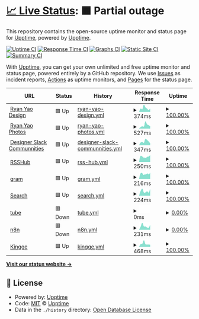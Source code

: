 # [📈 Live Status](https://demo.upptime.js.org): <!--live status--> **🟧 Partial outage**

This repository contains the open-source uptime monitor and status page for [Upptime](https://upptime.js.org), powered by [Upptime](https://github.com/upptime/upptime).

[![Uptime CI](https://github.com/koj-co/upptime/workflows/Uptime%20CI/badge.svg)](https://github.com/koj-co/upptime/actions?query=workflow%3A%22Uptime+CI%22)
[![Response Time CI](https://github.com/koj-co/upptime/workflows/Response%20Time%20CI/badge.svg)](https://github.com/koj-co/upptime/actions?query=workflow%3A%22Response+Time+CI%22)
[![Graphs CI](https://github.com/koj-co/upptime/workflows/Graphs%20CI/badge.svg)](https://github.com/koj-co/upptime/actions?query=workflow%3A%22Graphs+CI%22)
[![Static Site CI](https://github.com/koj-co/upptime/workflows/Static%20Site%20CI/badge.svg)](https://github.com/koj-co/upptime/actions?query=workflow%3A%22Static+Site+CI%22)
[![Summary CI](https://github.com/koj-co/upptime/workflows/Summary%20CI/badge.svg)](https://github.com/koj-co/upptime/actions?query=workflow%3A%22Summary+CI%22)

With [Upptime](https://upptime.js.org), you can get your own unlimited and free uptime monitor and status page, powered entirely by a GitHub repository. We use [Issues](https://github.com/upptime/upptime/issues) as incident reports, [Actions](https://github.com/lucky13820/uptime/actions) as uptime monitors, and [Pages](https://demo.upptime.js.org) for the status page.

<!--start: status pages-->
<!-- This summary is generated by Upptime (https://github.com/upptime/upptime) -->
<!-- Do not edit this manually, your changes will be overwritten -->
<!-- prettier-ignore -->
| URL | Status | History | Response Time | Uptime |
| --- | ------ | ------- | ------------- | ------ |
| <img alt="" src="https://favicons.githubusercontent.com/ryanyao.design" height="13"> [Ryan Yao Design](https://ryanyao.design) | 🟩 Up | [ryan-yao-design.yml](https://github.com/lucky13820/uptime/commits/HEAD/history/ryan-yao-design.yml) | <details><summary><img alt="Response time graph" src="./graphs/ryan-yao-design/response-time-week.png" height="20"> 374ms</summary><br><a href="https://lucky13820.github.io/uptime/history/ryan-yao-design"><img alt="Response time 253" src="https://img.shields.io/endpoint?url=https%3A%2F%2Fraw.githubusercontent.com%2Flucky13820%2Fuptime%2FHEAD%2Fapi%2Fryan-yao-design%2Fresponse-time.json"></a><br><a href="https://lucky13820.github.io/uptime/history/ryan-yao-design"><img alt="24-hour response time 1266" src="https://img.shields.io/endpoint?url=https%3A%2F%2Fraw.githubusercontent.com%2Flucky13820%2Fuptime%2FHEAD%2Fapi%2Fryan-yao-design%2Fresponse-time-day.json"></a><br><a href="https://lucky13820.github.io/uptime/history/ryan-yao-design"><img alt="7-day response time 374" src="https://img.shields.io/endpoint?url=https%3A%2F%2Fraw.githubusercontent.com%2Flucky13820%2Fuptime%2FHEAD%2Fapi%2Fryan-yao-design%2Fresponse-time-week.json"></a><br><a href="https://lucky13820.github.io/uptime/history/ryan-yao-design"><img alt="30-day response time 265" src="https://img.shields.io/endpoint?url=https%3A%2F%2Fraw.githubusercontent.com%2Flucky13820%2Fuptime%2FHEAD%2Fapi%2Fryan-yao-design%2Fresponse-time-month.json"></a><br><a href="https://lucky13820.github.io/uptime/history/ryan-yao-design"><img alt="1-year response time 224" src="https://img.shields.io/endpoint?url=https%3A%2F%2Fraw.githubusercontent.com%2Flucky13820%2Fuptime%2FHEAD%2Fapi%2Fryan-yao-design%2Fresponse-time-year.json"></a></details> | <details><summary><a href="https://lucky13820.github.io/uptime/history/ryan-yao-design">100.00%</a></summary><a href="https://lucky13820.github.io/uptime/history/ryan-yao-design"><img alt="All-time uptime 99.97%" src="https://img.shields.io/endpoint?url=https%3A%2F%2Fraw.githubusercontent.com%2Flucky13820%2Fuptime%2FHEAD%2Fapi%2Fryan-yao-design%2Fuptime.json"></a><br><a href="https://lucky13820.github.io/uptime/history/ryan-yao-design"><img alt="24-hour uptime 100.00%" src="https://img.shields.io/endpoint?url=https%3A%2F%2Fraw.githubusercontent.com%2Flucky13820%2Fuptime%2FHEAD%2Fapi%2Fryan-yao-design%2Fuptime-day.json"></a><br><a href="https://lucky13820.github.io/uptime/history/ryan-yao-design"><img alt="7-day uptime 100.00%" src="https://img.shields.io/endpoint?url=https%3A%2F%2Fraw.githubusercontent.com%2Flucky13820%2Fuptime%2FHEAD%2Fapi%2Fryan-yao-design%2Fuptime-week.json"></a><br><a href="https://lucky13820.github.io/uptime/history/ryan-yao-design"><img alt="30-day uptime 100.00%" src="https://img.shields.io/endpoint?url=https%3A%2F%2Fraw.githubusercontent.com%2Flucky13820%2Fuptime%2FHEAD%2Fapi%2Fryan-yao-design%2Fuptime-month.json"></a><br><a href="https://lucky13820.github.io/uptime/history/ryan-yao-design"><img alt="1-year uptime 99.96%" src="https://img.shields.io/endpoint?url=https%3A%2F%2Fraw.githubusercontent.com%2Flucky13820%2Fuptime%2FHEAD%2Fapi%2Fryan-yao-design%2Fuptime-year.json"></a></details>
| <img alt="" src="https://favicons.githubusercontent.com/ryanyao.photos" height="13"> [Ryan Yao Photos](https://ryanyao.photos) | 🟩 Up | [ryan-yao-photos.yml](https://github.com/lucky13820/uptime/commits/HEAD/history/ryan-yao-photos.yml) | <details><summary><img alt="Response time graph" src="./graphs/ryan-yao-photos/response-time-week.png" height="20"> 527ms</summary><br><a href="https://lucky13820.github.io/uptime/history/ryan-yao-photos"><img alt="Response time 319" src="https://img.shields.io/endpoint?url=https%3A%2F%2Fraw.githubusercontent.com%2Flucky13820%2Fuptime%2FHEAD%2Fapi%2Fryan-yao-photos%2Fresponse-time.json"></a><br><a href="https://lucky13820.github.io/uptime/history/ryan-yao-photos"><img alt="24-hour response time 282" src="https://img.shields.io/endpoint?url=https%3A%2F%2Fraw.githubusercontent.com%2Flucky13820%2Fuptime%2FHEAD%2Fapi%2Fryan-yao-photos%2Fresponse-time-day.json"></a><br><a href="https://lucky13820.github.io/uptime/history/ryan-yao-photos"><img alt="7-day response time 527" src="https://img.shields.io/endpoint?url=https%3A%2F%2Fraw.githubusercontent.com%2Flucky13820%2Fuptime%2FHEAD%2Fapi%2Fryan-yao-photos%2Fresponse-time-week.json"></a><br><a href="https://lucky13820.github.io/uptime/history/ryan-yao-photos"><img alt="30-day response time 374" src="https://img.shields.io/endpoint?url=https%3A%2F%2Fraw.githubusercontent.com%2Flucky13820%2Fuptime%2FHEAD%2Fapi%2Fryan-yao-photos%2Fresponse-time-month.json"></a><br><a href="https://lucky13820.github.io/uptime/history/ryan-yao-photos"><img alt="1-year response time 327" src="https://img.shields.io/endpoint?url=https%3A%2F%2Fraw.githubusercontent.com%2Flucky13820%2Fuptime%2FHEAD%2Fapi%2Fryan-yao-photos%2Fresponse-time-year.json"></a></details> | <details><summary><a href="https://lucky13820.github.io/uptime/history/ryan-yao-photos">100.00%</a></summary><a href="https://lucky13820.github.io/uptime/history/ryan-yao-photos"><img alt="All-time uptime 99.98%" src="https://img.shields.io/endpoint?url=https%3A%2F%2Fraw.githubusercontent.com%2Flucky13820%2Fuptime%2FHEAD%2Fapi%2Fryan-yao-photos%2Fuptime.json"></a><br><a href="https://lucky13820.github.io/uptime/history/ryan-yao-photos"><img alt="24-hour uptime 100.00%" src="https://img.shields.io/endpoint?url=https%3A%2F%2Fraw.githubusercontent.com%2Flucky13820%2Fuptime%2FHEAD%2Fapi%2Fryan-yao-photos%2Fuptime-day.json"></a><br><a href="https://lucky13820.github.io/uptime/history/ryan-yao-photos"><img alt="7-day uptime 100.00%" src="https://img.shields.io/endpoint?url=https%3A%2F%2Fraw.githubusercontent.com%2Flucky13820%2Fuptime%2FHEAD%2Fapi%2Fryan-yao-photos%2Fuptime-week.json"></a><br><a href="https://lucky13820.github.io/uptime/history/ryan-yao-photos"><img alt="30-day uptime 100.00%" src="https://img.shields.io/endpoint?url=https%3A%2F%2Fraw.githubusercontent.com%2Flucky13820%2Fuptime%2FHEAD%2Fapi%2Fryan-yao-photos%2Fuptime-month.json"></a><br><a href="https://lucky13820.github.io/uptime/history/ryan-yao-photos"><img alt="1-year uptime 99.97%" src="https://img.shields.io/endpoint?url=https%3A%2F%2Fraw.githubusercontent.com%2Flucky13820%2Fuptime%2FHEAD%2Fapi%2Fryan-yao-photos%2Fuptime-year.json"></a></details>
| <img alt="" src="https://favicons.githubusercontent.com/www.designerslack.community" height="13"> [Designer Slack Communnities](https://www.designerslack.community) | 🟩 Up | [designer-slack-communnities.yml](https://github.com/lucky13820/uptime/commits/HEAD/history/designer-slack-communnities.yml) | <details><summary><img alt="Response time graph" src="./graphs/designer-slack-communnities/response-time-week.png" height="20"> 347ms</summary><br><a href="https://lucky13820.github.io/uptime/history/designer-slack-communnities"><img alt="Response time 299" src="https://img.shields.io/endpoint?url=https%3A%2F%2Fraw.githubusercontent.com%2Flucky13820%2Fuptime%2FHEAD%2Fapi%2Fdesigner-slack-communnities%2Fresponse-time.json"></a><br><a href="https://lucky13820.github.io/uptime/history/designer-slack-communnities"><img alt="24-hour response time 298" src="https://img.shields.io/endpoint?url=https%3A%2F%2Fraw.githubusercontent.com%2Flucky13820%2Fuptime%2FHEAD%2Fapi%2Fdesigner-slack-communnities%2Fresponse-time-day.json"></a><br><a href="https://lucky13820.github.io/uptime/history/designer-slack-communnities"><img alt="7-day response time 347" src="https://img.shields.io/endpoint?url=https%3A%2F%2Fraw.githubusercontent.com%2Flucky13820%2Fuptime%2FHEAD%2Fapi%2Fdesigner-slack-communnities%2Fresponse-time-week.json"></a><br><a href="https://lucky13820.github.io/uptime/history/designer-slack-communnities"><img alt="30-day response time 358" src="https://img.shields.io/endpoint?url=https%3A%2F%2Fraw.githubusercontent.com%2Flucky13820%2Fuptime%2FHEAD%2Fapi%2Fdesigner-slack-communnities%2Fresponse-time-month.json"></a><br><a href="https://lucky13820.github.io/uptime/history/designer-slack-communnities"><img alt="1-year response time 288" src="https://img.shields.io/endpoint?url=https%3A%2F%2Fraw.githubusercontent.com%2Flucky13820%2Fuptime%2FHEAD%2Fapi%2Fdesigner-slack-communnities%2Fresponse-time-year.json"></a></details> | <details><summary><a href="https://lucky13820.github.io/uptime/history/designer-slack-communnities">100.00%</a></summary><a href="https://lucky13820.github.io/uptime/history/designer-slack-communnities"><img alt="All-time uptime 99.99%" src="https://img.shields.io/endpoint?url=https%3A%2F%2Fraw.githubusercontent.com%2Flucky13820%2Fuptime%2FHEAD%2Fapi%2Fdesigner-slack-communnities%2Fuptime.json"></a><br><a href="https://lucky13820.github.io/uptime/history/designer-slack-communnities"><img alt="24-hour uptime 100.00%" src="https://img.shields.io/endpoint?url=https%3A%2F%2Fraw.githubusercontent.com%2Flucky13820%2Fuptime%2FHEAD%2Fapi%2Fdesigner-slack-communnities%2Fuptime-day.json"></a><br><a href="https://lucky13820.github.io/uptime/history/designer-slack-communnities"><img alt="7-day uptime 100.00%" src="https://img.shields.io/endpoint?url=https%3A%2F%2Fraw.githubusercontent.com%2Flucky13820%2Fuptime%2FHEAD%2Fapi%2Fdesigner-slack-communnities%2Fuptime-week.json"></a><br><a href="https://lucky13820.github.io/uptime/history/designer-slack-communnities"><img alt="30-day uptime 99.95%" src="https://img.shields.io/endpoint?url=https%3A%2F%2Fraw.githubusercontent.com%2Flucky13820%2Fuptime%2FHEAD%2Fapi%2Fdesigner-slack-communnities%2Fuptime-month.json"></a><br><a href="https://lucky13820.github.io/uptime/history/designer-slack-communnities"><img alt="1-year uptime 99.99%" src="https://img.shields.io/endpoint?url=https%3A%2F%2Fraw.githubusercontent.com%2Flucky13820%2Fuptime%2FHEAD%2Fapi%2Fdesigner-slack-communnities%2Fuptime-year.json"></a></details>
| <img alt="" src="https://favicons.githubusercontent.com/rsshub.ryanyao.xyz" height="13"> [RSSHub](https://rsshub.ryanyao.xyz) | 🟩 Up | [rss-hub.yml](https://github.com/lucky13820/uptime/commits/HEAD/history/rss-hub.yml) | <details><summary><img alt="Response time graph" src="./graphs/rss-hub/response-time-week.png" height="20"> 250ms</summary><br><a href="https://lucky13820.github.io/uptime/history/rss-hub"><img alt="Response time 330" src="https://img.shields.io/endpoint?url=https%3A%2F%2Fraw.githubusercontent.com%2Flucky13820%2Fuptime%2FHEAD%2Fapi%2Frss-hub%2Fresponse-time.json"></a><br><a href="https://lucky13820.github.io/uptime/history/rss-hub"><img alt="24-hour response time 320" src="https://img.shields.io/endpoint?url=https%3A%2F%2Fraw.githubusercontent.com%2Flucky13820%2Fuptime%2FHEAD%2Fapi%2Frss-hub%2Fresponse-time-day.json"></a><br><a href="https://lucky13820.github.io/uptime/history/rss-hub"><img alt="7-day response time 250" src="https://img.shields.io/endpoint?url=https%3A%2F%2Fraw.githubusercontent.com%2Flucky13820%2Fuptime%2FHEAD%2Fapi%2Frss-hub%2Fresponse-time-week.json"></a><br><a href="https://lucky13820.github.io/uptime/history/rss-hub"><img alt="30-day response time 298" src="https://img.shields.io/endpoint?url=https%3A%2F%2Fraw.githubusercontent.com%2Flucky13820%2Fuptime%2FHEAD%2Fapi%2Frss-hub%2Fresponse-time-month.json"></a><br><a href="https://lucky13820.github.io/uptime/history/rss-hub"><img alt="1-year response time 321" src="https://img.shields.io/endpoint?url=https%3A%2F%2Fraw.githubusercontent.com%2Flucky13820%2Fuptime%2FHEAD%2Fapi%2Frss-hub%2Fresponse-time-year.json"></a></details> | <details><summary><a href="https://lucky13820.github.io/uptime/history/rss-hub">100.00%</a></summary><a href="https://lucky13820.github.io/uptime/history/rss-hub"><img alt="All-time uptime 99.89%" src="https://img.shields.io/endpoint?url=https%3A%2F%2Fraw.githubusercontent.com%2Flucky13820%2Fuptime%2FHEAD%2Fapi%2Frss-hub%2Fuptime.json"></a><br><a href="https://lucky13820.github.io/uptime/history/rss-hub"><img alt="24-hour uptime 100.00%" src="https://img.shields.io/endpoint?url=https%3A%2F%2Fraw.githubusercontent.com%2Flucky13820%2Fuptime%2FHEAD%2Fapi%2Frss-hub%2Fuptime-day.json"></a><br><a href="https://lucky13820.github.io/uptime/history/rss-hub"><img alt="7-day uptime 100.00%" src="https://img.shields.io/endpoint?url=https%3A%2F%2Fraw.githubusercontent.com%2Flucky13820%2Fuptime%2FHEAD%2Fapi%2Frss-hub%2Fuptime-week.json"></a><br><a href="https://lucky13820.github.io/uptime/history/rss-hub"><img alt="30-day uptime 100.00%" src="https://img.shields.io/endpoint?url=https%3A%2F%2Fraw.githubusercontent.com%2Flucky13820%2Fuptime%2FHEAD%2Fapi%2Frss-hub%2Fuptime-month.json"></a><br><a href="https://lucky13820.github.io/uptime/history/rss-hub"><img alt="1-year uptime 99.91%" src="https://img.shields.io/endpoint?url=https%3A%2F%2Fraw.githubusercontent.com%2Flucky13820%2Fuptime%2FHEAD%2Fapi%2Frss-hub%2Fuptime-year.json"></a></details>
| <img alt="" src="https://favicons.githubusercontent.com/gram.ryanyao.xyz" height="13"> [gram](https://gram.ryanyao.xyz) | 🟩 Up | [gram.yml](https://github.com/lucky13820/uptime/commits/HEAD/history/gram.yml) | <details><summary><img alt="Response time graph" src="./graphs/gram/response-time-week.png" height="20"> 216ms</summary><br><a href="https://lucky13820.github.io/uptime/history/gram"><img alt="Response time 330" src="https://img.shields.io/endpoint?url=https%3A%2F%2Fraw.githubusercontent.com%2Flucky13820%2Fuptime%2FHEAD%2Fapi%2Fgram%2Fresponse-time.json"></a><br><a href="https://lucky13820.github.io/uptime/history/gram"><img alt="24-hour response time 300" src="https://img.shields.io/endpoint?url=https%3A%2F%2Fraw.githubusercontent.com%2Flucky13820%2Fuptime%2FHEAD%2Fapi%2Fgram%2Fresponse-time-day.json"></a><br><a href="https://lucky13820.github.io/uptime/history/gram"><img alt="7-day response time 216" src="https://img.shields.io/endpoint?url=https%3A%2F%2Fraw.githubusercontent.com%2Flucky13820%2Fuptime%2FHEAD%2Fapi%2Fgram%2Fresponse-time-week.json"></a><br><a href="https://lucky13820.github.io/uptime/history/gram"><img alt="30-day response time 245" src="https://img.shields.io/endpoint?url=https%3A%2F%2Fraw.githubusercontent.com%2Flucky13820%2Fuptime%2FHEAD%2Fapi%2Fgram%2Fresponse-time-month.json"></a><br><a href="https://lucky13820.github.io/uptime/history/gram"><img alt="1-year response time 334" src="https://img.shields.io/endpoint?url=https%3A%2F%2Fraw.githubusercontent.com%2Flucky13820%2Fuptime%2FHEAD%2Fapi%2Fgram%2Fresponse-time-year.json"></a></details> | <details><summary><a href="https://lucky13820.github.io/uptime/history/gram">100.00%</a></summary><a href="https://lucky13820.github.io/uptime/history/gram"><img alt="All-time uptime 99.90%" src="https://img.shields.io/endpoint?url=https%3A%2F%2Fraw.githubusercontent.com%2Flucky13820%2Fuptime%2FHEAD%2Fapi%2Fgram%2Fuptime.json"></a><br><a href="https://lucky13820.github.io/uptime/history/gram"><img alt="24-hour uptime 100.00%" src="https://img.shields.io/endpoint?url=https%3A%2F%2Fraw.githubusercontent.com%2Flucky13820%2Fuptime%2FHEAD%2Fapi%2Fgram%2Fuptime-day.json"></a><br><a href="https://lucky13820.github.io/uptime/history/gram"><img alt="7-day uptime 100.00%" src="https://img.shields.io/endpoint?url=https%3A%2F%2Fraw.githubusercontent.com%2Flucky13820%2Fuptime%2FHEAD%2Fapi%2Fgram%2Fuptime-week.json"></a><br><a href="https://lucky13820.github.io/uptime/history/gram"><img alt="30-day uptime 100.00%" src="https://img.shields.io/endpoint?url=https%3A%2F%2Fraw.githubusercontent.com%2Flucky13820%2Fuptime%2FHEAD%2Fapi%2Fgram%2Fuptime-month.json"></a><br><a href="https://lucky13820.github.io/uptime/history/gram"><img alt="1-year uptime 99.91%" src="https://img.shields.io/endpoint?url=https%3A%2F%2Fraw.githubusercontent.com%2Flucky13820%2Fuptime%2FHEAD%2Fapi%2Fgram%2Fuptime-year.json"></a></details>
| <img alt="" src="https://favicons.githubusercontent.com/search.ryanyao.xyz" height="13"> [Search](https://search.ryanyao.xyz) | 🟩 Up | [search.yml](https://github.com/lucky13820/uptime/commits/HEAD/history/search.yml) | <details><summary><img alt="Response time graph" src="./graphs/search/response-time-week.png" height="20"> 224ms</summary><br><a href="https://lucky13820.github.io/uptime/history/search"><img alt="Response time 316" src="https://img.shields.io/endpoint?url=https%3A%2F%2Fraw.githubusercontent.com%2Flucky13820%2Fuptime%2FHEAD%2Fapi%2Fsearch%2Fresponse-time.json"></a><br><a href="https://lucky13820.github.io/uptime/history/search"><img alt="24-hour response time 310" src="https://img.shields.io/endpoint?url=https%3A%2F%2Fraw.githubusercontent.com%2Flucky13820%2Fuptime%2FHEAD%2Fapi%2Fsearch%2Fresponse-time-day.json"></a><br><a href="https://lucky13820.github.io/uptime/history/search"><img alt="7-day response time 224" src="https://img.shields.io/endpoint?url=https%3A%2F%2Fraw.githubusercontent.com%2Flucky13820%2Fuptime%2FHEAD%2Fapi%2Fsearch%2Fresponse-time-week.json"></a><br><a href="https://lucky13820.github.io/uptime/history/search"><img alt="30-day response time 329" src="https://img.shields.io/endpoint?url=https%3A%2F%2Fraw.githubusercontent.com%2Flucky13820%2Fuptime%2FHEAD%2Fapi%2Fsearch%2Fresponse-time-month.json"></a><br><a href="https://lucky13820.github.io/uptime/history/search"><img alt="1-year response time 307" src="https://img.shields.io/endpoint?url=https%3A%2F%2Fraw.githubusercontent.com%2Flucky13820%2Fuptime%2FHEAD%2Fapi%2Fsearch%2Fresponse-time-year.json"></a></details> | <details><summary><a href="https://lucky13820.github.io/uptime/history/search">100.00%</a></summary><a href="https://lucky13820.github.io/uptime/history/search"><img alt="All-time uptime 99.90%" src="https://img.shields.io/endpoint?url=https%3A%2F%2Fraw.githubusercontent.com%2Flucky13820%2Fuptime%2FHEAD%2Fapi%2Fsearch%2Fuptime.json"></a><br><a href="https://lucky13820.github.io/uptime/history/search"><img alt="24-hour uptime 100.00%" src="https://img.shields.io/endpoint?url=https%3A%2F%2Fraw.githubusercontent.com%2Flucky13820%2Fuptime%2FHEAD%2Fapi%2Fsearch%2Fuptime-day.json"></a><br><a href="https://lucky13820.github.io/uptime/history/search"><img alt="7-day uptime 100.00%" src="https://img.shields.io/endpoint?url=https%3A%2F%2Fraw.githubusercontent.com%2Flucky13820%2Fuptime%2FHEAD%2Fapi%2Fsearch%2Fuptime-week.json"></a><br><a href="https://lucky13820.github.io/uptime/history/search"><img alt="30-day uptime 100.00%" src="https://img.shields.io/endpoint?url=https%3A%2F%2Fraw.githubusercontent.com%2Flucky13820%2Fuptime%2FHEAD%2Fapi%2Fsearch%2Fuptime-month.json"></a><br><a href="https://lucky13820.github.io/uptime/history/search"><img alt="1-year uptime 99.91%" src="https://img.shields.io/endpoint?url=https%3A%2F%2Fraw.githubusercontent.com%2Flucky13820%2Fuptime%2FHEAD%2Fapi%2Fsearch%2Fuptime-year.json"></a></details>
| <img alt="" src="https://favicons.githubusercontent.com/tube.ryanyao.xyz" height="13"> [tube](https://tube.ryanyao.xyz) | 🟥 Down | [tube.yml](https://github.com/lucky13820/uptime/commits/HEAD/history/tube.yml) | <details><summary><img alt="Response time graph" src="./graphs/tube/response-time-week.png" height="20"> 0ms</summary><br><a href="https://lucky13820.github.io/uptime/history/tube"><img alt="Response time 383" src="https://img.shields.io/endpoint?url=https%3A%2F%2Fraw.githubusercontent.com%2Flucky13820%2Fuptime%2FHEAD%2Fapi%2Ftube%2Fresponse-time.json"></a><br><a href="https://lucky13820.github.io/uptime/history/tube"><img alt="24-hour response time 0" src="https://img.shields.io/endpoint?url=https%3A%2F%2Fraw.githubusercontent.com%2Flucky13820%2Fuptime%2FHEAD%2Fapi%2Ftube%2Fresponse-time-day.json"></a><br><a href="https://lucky13820.github.io/uptime/history/tube"><img alt="7-day response time 0" src="https://img.shields.io/endpoint?url=https%3A%2F%2Fraw.githubusercontent.com%2Flucky13820%2Fuptime%2FHEAD%2Fapi%2Ftube%2Fresponse-time-week.json"></a><br><a href="https://lucky13820.github.io/uptime/history/tube"><img alt="30-day response time 0" src="https://img.shields.io/endpoint?url=https%3A%2F%2Fraw.githubusercontent.com%2Flucky13820%2Fuptime%2FHEAD%2Fapi%2Ftube%2Fresponse-time-month.json"></a><br><a href="https://lucky13820.github.io/uptime/history/tube"><img alt="1-year response time 338" src="https://img.shields.io/endpoint?url=https%3A%2F%2Fraw.githubusercontent.com%2Flucky13820%2Fuptime%2FHEAD%2Fapi%2Ftube%2Fresponse-time-year.json"></a></details> | <details><summary><a href="https://lucky13820.github.io/uptime/history/tube">0.00%</a></summary><a href="https://lucky13820.github.io/uptime/history/tube"><img alt="All-time uptime 67.99%" src="https://img.shields.io/endpoint?url=https%3A%2F%2Fraw.githubusercontent.com%2Flucky13820%2Fuptime%2FHEAD%2Fapi%2Ftube%2Fuptime.json"></a><br><a href="https://lucky13820.github.io/uptime/history/tube"><img alt="24-hour uptime 0.00%" src="https://img.shields.io/endpoint?url=https%3A%2F%2Fraw.githubusercontent.com%2Flucky13820%2Fuptime%2FHEAD%2Fapi%2Ftube%2Fuptime-day.json"></a><br><a href="https://lucky13820.github.io/uptime/history/tube"><img alt="7-day uptime 0.00%" src="https://img.shields.io/endpoint?url=https%3A%2F%2Fraw.githubusercontent.com%2Flucky13820%2Fuptime%2FHEAD%2Fapi%2Ftube%2Fuptime-week.json"></a><br><a href="https://lucky13820.github.io/uptime/history/tube"><img alt="30-day uptime 0.00%" src="https://img.shields.io/endpoint?url=https%3A%2F%2Fraw.githubusercontent.com%2Flucky13820%2Fuptime%2FHEAD%2Fapi%2Ftube%2Fuptime-month.json"></a><br><a href="https://lucky13820.github.io/uptime/history/tube"><img alt="1-year uptime 45.96%" src="https://img.shields.io/endpoint?url=https%3A%2F%2Fraw.githubusercontent.com%2Flucky13820%2Fuptime%2FHEAD%2Fapi%2Ftube%2Fuptime-year.json"></a></details>
| <img alt="" src="https://favicons.githubusercontent.com/n8n.ryanyao.xyz" height="13"> [n8n](https://n8n.ryanyao.xyz) | 🟥 Down | [n8n.yml](https://github.com/lucky13820/uptime/commits/HEAD/history/n8n.yml) | <details><summary><img alt="Response time graph" src="./graphs/n8n/response-time-week.png" height="20"> 231ms</summary><br><a href="https://lucky13820.github.io/uptime/history/n8n"><img alt="Response time 254" src="https://img.shields.io/endpoint?url=https%3A%2F%2Fraw.githubusercontent.com%2Flucky13820%2Fuptime%2FHEAD%2Fapi%2Fn8n%2Fresponse-time.json"></a><br><a href="https://lucky13820.github.io/uptime/history/n8n"><img alt="24-hour response time 290" src="https://img.shields.io/endpoint?url=https%3A%2F%2Fraw.githubusercontent.com%2Flucky13820%2Fuptime%2FHEAD%2Fapi%2Fn8n%2Fresponse-time-day.json"></a><br><a href="https://lucky13820.github.io/uptime/history/n8n"><img alt="7-day response time 231" src="https://img.shields.io/endpoint?url=https%3A%2F%2Fraw.githubusercontent.com%2Flucky13820%2Fuptime%2FHEAD%2Fapi%2Fn8n%2Fresponse-time-week.json"></a><br><a href="https://lucky13820.github.io/uptime/history/n8n"><img alt="30-day response time 248" src="https://img.shields.io/endpoint?url=https%3A%2F%2Fraw.githubusercontent.com%2Flucky13820%2Fuptime%2FHEAD%2Fapi%2Fn8n%2Fresponse-time-month.json"></a><br><a href="https://lucky13820.github.io/uptime/history/n8n"><img alt="1-year response time 242" src="https://img.shields.io/endpoint?url=https%3A%2F%2Fraw.githubusercontent.com%2Flucky13820%2Fuptime%2FHEAD%2Fapi%2Fn8n%2Fresponse-time-year.json"></a></details> | <details><summary><a href="https://lucky13820.github.io/uptime/history/n8n">0.00%</a></summary><a href="https://lucky13820.github.io/uptime/history/n8n"><img alt="All-time uptime 0.00%" src="https://img.shields.io/endpoint?url=https%3A%2F%2Fraw.githubusercontent.com%2Flucky13820%2Fuptime%2FHEAD%2Fapi%2Fn8n%2Fuptime.json"></a><br><a href="https://lucky13820.github.io/uptime/history/n8n"><img alt="24-hour uptime 0.00%" src="https://img.shields.io/endpoint?url=https%3A%2F%2Fraw.githubusercontent.com%2Flucky13820%2Fuptime%2FHEAD%2Fapi%2Fn8n%2Fuptime-day.json"></a><br><a href="https://lucky13820.github.io/uptime/history/n8n"><img alt="7-day uptime 0.00%" src="https://img.shields.io/endpoint?url=https%3A%2F%2Fraw.githubusercontent.com%2Flucky13820%2Fuptime%2FHEAD%2Fapi%2Fn8n%2Fuptime-week.json"></a><br><a href="https://lucky13820.github.io/uptime/history/n8n"><img alt="30-day uptime 0.00%" src="https://img.shields.io/endpoint?url=https%3A%2F%2Fraw.githubusercontent.com%2Flucky13820%2Fuptime%2FHEAD%2Fapi%2Fn8n%2Fuptime-month.json"></a><br><a href="https://lucky13820.github.io/uptime/history/n8n"><img alt="1-year uptime 0.00%" src="https://img.shields.io/endpoint?url=https%3A%2F%2Fraw.githubusercontent.com%2Flucky13820%2Fuptime%2FHEAD%2Fapi%2Fn8n%2Fuptime-year.json"></a></details>
| <img alt="" src="https://favicons.githubusercontent.com/www.kingge.com" height="13"> [Kingge](https://www.kingge.com) | 🟩 Up | [kingge.yml](https://github.com/lucky13820/uptime/commits/HEAD/history/kingge.yml) | <details><summary><img alt="Response time graph" src="./graphs/kingge/response-time-week.png" height="20"> 468ms</summary><br><a href="https://lucky13820.github.io/uptime/history/kingge"><img alt="Response time 379" src="https://img.shields.io/endpoint?url=https%3A%2F%2Fraw.githubusercontent.com%2Flucky13820%2Fuptime%2FHEAD%2Fapi%2Fkingge%2Fresponse-time.json"></a><br><a href="https://lucky13820.github.io/uptime/history/kingge"><img alt="24-hour response time 335" src="https://img.shields.io/endpoint?url=https%3A%2F%2Fraw.githubusercontent.com%2Flucky13820%2Fuptime%2FHEAD%2Fapi%2Fkingge%2Fresponse-time-day.json"></a><br><a href="https://lucky13820.github.io/uptime/history/kingge"><img alt="7-day response time 468" src="https://img.shields.io/endpoint?url=https%3A%2F%2Fraw.githubusercontent.com%2Flucky13820%2Fuptime%2FHEAD%2Fapi%2Fkingge%2Fresponse-time-week.json"></a><br><a href="https://lucky13820.github.io/uptime/history/kingge"><img alt="30-day response time 401" src="https://img.shields.io/endpoint?url=https%3A%2F%2Fraw.githubusercontent.com%2Flucky13820%2Fuptime%2FHEAD%2Fapi%2Fkingge%2Fresponse-time-month.json"></a><br><a href="https://lucky13820.github.io/uptime/history/kingge"><img alt="1-year response time 383" src="https://img.shields.io/endpoint?url=https%3A%2F%2Fraw.githubusercontent.com%2Flucky13820%2Fuptime%2FHEAD%2Fapi%2Fkingge%2Fresponse-time-year.json"></a></details> | <details><summary><a href="https://lucky13820.github.io/uptime/history/kingge">100.00%</a></summary><a href="https://lucky13820.github.io/uptime/history/kingge"><img alt="All-time uptime 99.99%" src="https://img.shields.io/endpoint?url=https%3A%2F%2Fraw.githubusercontent.com%2Flucky13820%2Fuptime%2FHEAD%2Fapi%2Fkingge%2Fuptime.json"></a><br><a href="https://lucky13820.github.io/uptime/history/kingge"><img alt="24-hour uptime 100.00%" src="https://img.shields.io/endpoint?url=https%3A%2F%2Fraw.githubusercontent.com%2Flucky13820%2Fuptime%2FHEAD%2Fapi%2Fkingge%2Fuptime-day.json"></a><br><a href="https://lucky13820.github.io/uptime/history/kingge"><img alt="7-day uptime 100.00%" src="https://img.shields.io/endpoint?url=https%3A%2F%2Fraw.githubusercontent.com%2Flucky13820%2Fuptime%2FHEAD%2Fapi%2Fkingge%2Fuptime-week.json"></a><br><a href="https://lucky13820.github.io/uptime/history/kingge"><img alt="30-day uptime 99.95%" src="https://img.shields.io/endpoint?url=https%3A%2F%2Fraw.githubusercontent.com%2Flucky13820%2Fuptime%2FHEAD%2Fapi%2Fkingge%2Fuptime-month.json"></a><br><a href="https://lucky13820.github.io/uptime/history/kingge"><img alt="1-year uptime 99.99%" src="https://img.shields.io/endpoint?url=https%3A%2F%2Fraw.githubusercontent.com%2Flucky13820%2Fuptime%2FHEAD%2Fapi%2Fkingge%2Fuptime-year.json"></a></details>

<!--end: status pages-->

[**Visit our status website →**](https://demo.upptime.js.org)

## 📄 License

- Powered by: [Upptime](https://github.com/upptime/upptime)
- Code: [MIT](./LICENSE) © [Upptime](https://upptime.js.org)
- Data in the `./history` directory: [Open Database License](https://opendatacommons.org/licenses/odbl/1-0/)
